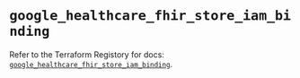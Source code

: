 # `google_healthcare_fhir_store_iam_binding`

Refer to the Terraform Registory for docs: [`google_healthcare_fhir_store_iam_binding`](https://www.terraform.io/docs/providers/google/r/healthcare_fhir_store_iam_binding).
